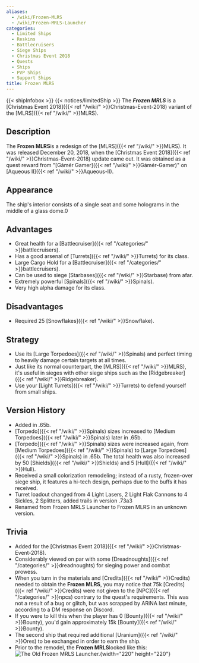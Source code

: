 ```yaml
---
aliases:
  - /wiki/Frozen-MLRS
  - /wiki/Frozen-MRLS-Launcher
categories:
  - Limited Ships
  - Reskins
  - Battlecruisers
  - Siege Ships
  - Christmas Event 2018
  - Quests
  - Ships
  - PVP Ships
  - Support Ships
title: Frozen MLRS
---
```


{{< shipInfobox >}} {{< notices/limitedShip >}} The **_Frozen MRLS_** is a [Christmas Event 2018]({{< ref "/wiki/" >}}Christmas-Event-2018) variant of the [MLRS]({{< ref "/wiki/" >}}MLRS).

## Description

The **Frozen MLRS**is a redesign of the [MLRS]({{< ref "/wiki/" >}}MLRS). It was released December 20, 2018, when the [Christmas Event 2018]({{< ref "/wiki/" >}}Christmas-Event-2018) update came out. It was obtained as a quest reward from "[Gámér Gamer]({{< ref "/wiki/" >}}Gámér-Gamer)" on [Aqueous II]({{< ref "/wiki/" >}}Aqueous-II).

## Appearance

The ship's interior consists of a single seat and some holograms in the middle of a glass dome.0

## Advantages

- Great health for a [Battlecruiser]({{< ref "/categories/" >}}battlecruisers).
- Has a good arsenal of [Turrets]({{< ref "/wiki/" >}}Turrets) for its class.
- Large Cargo Hold for a [Battlecruiser]({{< ref "/categories/" >}}battlecruisers).
- Can be used to siege [Starbases]({{< ref "/wiki/" >}}Starbase) from afar.
- Extremely powerful [Spinals]({{< ref "/wiki/" >}}Spinals).
- Very high alpha damage for its class.

## Disadvantages

- Required 25 [Snowflakes]({{< ref "/wiki/" >}}Snowflake).

## Strategy

- Use its [Large Torpedoes]({{< ref "/wiki/" >}}Spinals) and perfect timing to heavily damage certain targets at all times.
- Just like its normal counterpart, the [MLRS]({{< ref "/wiki/" >}}MLRS), it's useful in sieges with other siege ships such as the [Ridgebreaker]({{< ref "/wiki/" >}}Ridgebreaker).
- Use your [Light Turrets]({{< ref "/wiki/" >}}Turrets) to defend yourself from small ships.

## Version History

- Added in .65b.
- [Torpedo]({{< ref "/wiki/" >}}Spinals) sizes increased to [Medium Torpedoes]({{< ref "/wiki/" >}}Spinals) later in .65b.
- [Torpedo]({{< ref "/wiki/" >}}Spinals) sizes were increased again, from [Medium Torpedoes]({{< ref "/wiki/" >}}Spinals) to [Large Torpedoes]({{< ref "/wiki/" >}}Spinals) in .65b. The total health was also increased by 50 [Shields]({{< ref "/wiki/" >}}Shields) and 5 [Hull]({{< ref "/wiki/" >}}Hull).
- Received a small colorization remodeling; instead of a rusty, frozen-over siege ship, it features a hi-tech design, perhaps due to the buffs it has received.
- Turret loadout changed from 4 Light Lasers, 2 Light Flak Cannons to 4 Sickles, 2 Splitters, added trails in version .73a3
- Renamed from Frozen MRLS Launcher to Frozen MLRS in an unknown version.

## Trivia

- Added for the [Christmas Event 2018]({{< ref "/wiki/" >}}Christmas-Event-2018).
- Considerably viewed on par with some [Dreadnoughts]({{< ref "/categories/" >}}dreadnoughts) for sieging power and combat prowess.
- When you turn in the materials and [Credits]({{< ref "/wiki/" >}}Credits) needed to obtain the **Frozen MLRS**, you may notice that 75k [Credits]({{< ref "/wiki/" >}}Credits) were not given to the [NPC]({{< ref "/categories/" >}}npcs) contrary to the quest's requirements. This was not a result of a bug or glitch, but was scrapped by ARiNA last minute, according to a DM response on Discord.
- If you were to kill this when the player has 0 [Bounty]({{< ref "/wiki/" >}}Bounty), you'd gain approximately 15k [Bounty]({{< ref "/wiki/" >}}Bounty).
- The second ship that required additional [Uranium]({{< ref "/wiki/" >}}Ores) to be exchanged in order to earn the ship.
- Prior to the remodel, the **Frozen MRLS**looked like this: ![The Old
Frozen MRLS
Launcher.](Frozen_MRLS_Launcher.jpg "The Old Frozen MRLS Launcher."){width="220" height="220"}
